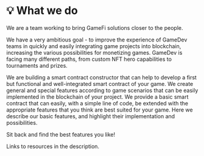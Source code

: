 # 💡 What we do

We are a team working to bring GameFi solutions closer to the people.&#x20;

We have a very ambitious goal - to improve the experience of GameDev teams in quickly and easily integrating game projects into blockchain, increasing the various possibilities for monetizing games. GameDev is facing many different paths, from custom NFT hero capabilities to tournaments and prizes.&#x20;

We are building a smart contract constructor that can help to develop a first but functional and well-integrated smart contract of your game. We create general and special features according to game scenarios that can be easily implemented in the blockchain of your project. We provide a basic smart contract that can easily, with a simple line of code, be extended with the appropriate features that you think are best suited for your game. Here we describe our basic features, and highlight their implementation and possibilities.&#x20;

Sit back and find the best features you like!



Links to resources in the description.
